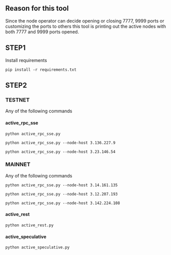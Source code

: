 
## Reason for this tool
Since the node operator can decide opening or closing 7777, 9999 ports or customizing the ports to others this tool is printing out the active nodes with both 7777 and 9999 ports opened.

## STEP1
Install requirements

```
pip install -r requirements.txt
```

## STEP2

### TESTNET
Any of the following commands

#### active_rpc_sse

```
python active_rpc_sse.py
```
```
python active_rpc_sse.py --node-host 3.136.227.9
```
```
python active_rpc_sse.py --node-host 3.23.146.54
```

### MAINNET
Any of the following commands
```
python active_rpc_sse.py --node-host 3.14.161.135
```
```
python active_rpc_sse.py --node-host 3.12.207.193
```
```
python active_rpc_sse.py --node-host 3.142.224.108
```

#### active_rest

```
python active_rest.py
```

#### active_speculative

```
python active_speculative.py
```